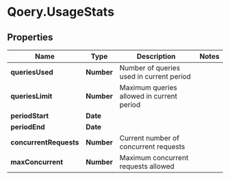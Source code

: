 # Qoery.UsageStats

## Properties

Name | Type | Description | Notes
------------ | ------------- | ------------- | -------------
**queriesUsed** | **Number** | Number of queries used in current period | 
**queriesLimit** | **Number** | Maximum queries allowed in current period | 
**periodStart** | **Date** |  | 
**periodEnd** | **Date** |  | 
**concurrentRequests** | **Number** | Current number of concurrent requests | 
**maxConcurrent** | **Number** | Maximum concurrent requests allowed | 


